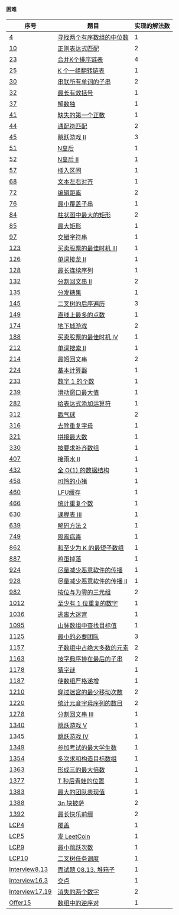 #### 困难

| 序号                                                         | 题目                                                         | 实现的解法数 |
| ------------------------------------------------------------ | ------------------------------------------------------------ | ------------ |
| [4](https://leetcode-cn.com/problems/median-of-two-sorted-arrays/) | [寻找两个有序数组的中位数](https://github.com/zywaited/leetcode/tree/master/1_50/4/) | 1            |
| [10](https://leetcode-cn.com/problems/regular-expression-matching) | [正则表达式匹配](https://github.com/zywaited/leetcode/tree/master/1_50/10/) | 2            |
| [23](https://leetcode-cn.com/problems/merge-k-sorted-lists/) | [合并K个排序链表](https://github.com/zywaited/leetcode/tree/master/1_50/23/) | 4            |
| [25](https://leetcode-cn.com/problems/reverse-nodes-in-k-group/) | [K 个一组翻转链表](https://github.com/zywaited/leetcode/tree/master/1_50/25/) | 1            |
| [30](https://leetcode-cn.com/problems/substring-with-concatenation-of-all-words/) | [串联所有单词的子串](https://github.com/zywaited/leetcode/tree/master/1_50/30/) | 2            |
| [32](https://leetcode-cn.com/problems/longest-valid-parentheses) | [最长有效括号](https://github.com/zywaited/leetcode/tree/master/1_50/32/) | 1            |
| [37](https://leetcode-cn.com/problems/sudoku-solver)         | [解数独](https://github.com/zywaited/leetcode/tree/master/1_50/37/) | 1            |
| [41](https://leetcode-cn.com/problems/first-missing-positive) | [缺失的第一个正数](https://github.com/zywaited/leetcode/tree/master/1_50/41/) | 1            |
| [44](https://leetcode-cn.com/problems/wildcard-matching)     | [通配符匹配](https://github.com/zywaited/leetcode/tree/master/1_50/44/) | 2            |
| [45](https://leetcode-cn.com/problems/jump-game-ii/)         | [跳跃游戏 II](https://github.com/zywaited/leetcode/tree/master/1_50/45/) | 3            |
| [51](https://leetcode-cn.com/problems/n-queens)              | [N皇后](https://github.com/zywaited/leetcode/tree/master/51_100/51/) | 1            |
| [52](https://leetcode-cn.com/problems/n-queens-ii/)          | [N皇后 II](https://github.com/zywaited/leetcode/tree/master/51_100/52/) | 1            |
| [57](https://leetcode-cn.com/problems/insert-interval/)      | [插入区间](https://github.com/zywaited/leetcode/tree/master/51_100/57/) | 1            |
| [68](https://leetcode-cn.com/problems/text-justification/)   | [文本左右对齐](https://github.com/zywaited/leetcode/tree/master/51_100/68/) | 1            |
| [72](https://leetcode-cn.com/problems/edit-distance/)        | [编辑距离](https://github.com/zywaited/leetcode/tree/master/51_100/76/) | 2            |
| [76](https://leetcode-cn.com/problems/minimum-window-substring) | [最小覆盖子串](https://github.com/zywaited/leetcode/tree/master/51_100/76/) | 1            |
| [84](https://leetcode-cn.com/problems/largest-rectangle-in-histogram/) | [柱状图中最大的矩形](https://github.com/zywaited/leetcode/tree/master/51_100/84/) | 2            |
| [85](https://leetcode-cn.com/problems/maximal-rectangle/)    | [最大矩形](https://github.com/zywaited/leetcode/tree/master/51_100/85/) | 1            |
| [97](https://leetcode-cn.com/problems/interleaving-string/)  | [交错字符串](https://github.com/zywaited/leetcode/tree/master/51_100/97/) | 1            |
| [123](https://leetcode-cn.com/problems/best-time-to-buy-and-sell-stock-iii/) | [买卖股票的最佳时机 III](https://github.com/zywaited/leetcode/tree/master/101_150/123/) | 1            |
| [126](https://leetcode-cn.com/problems/word-ladder-ii/)      | [单词接龙 II](https://github.com/zywaited/leetcode/tree/master/101_150/126/) | 1            |
| [128](https://leetcode-cn.com/problems/longest-consecutive-sequence) | [最长连续序列](https://github.com/zywaited/leetcode/tree/master/101_150/128/) | 1            |
| [132](https://leetcode-cn.com/problems/palindrome-partitioning-ii/) | [分割回文串 II](https://github.com/zywaited/leetcode/tree/master/101_150/132/) | 2            |
| [135](https://leetcode-cn.com/problems/candy/)               | [分发糖果](https://github.com/zywaited/leetcode/tree/master/101_150/135/) | 1            |
| [145](https://leetcode-cn.com/problems/binary-tree-postorder-traversal/) | [二叉树的后序遍历](https://github.com/zywaited/leetcode/tree/master/101_150/145/) | 3            |
| [149](https://leetcode-cn.com/problems/max-points-on-a-line/) | [直线上最多的点数](https://github.com/zywaited/leetcode/tree/master/101_150/149/) | 1            |
| [174](https://leetcode-cn.com/problems/dungeon-game/)        | [地下城游戏](https://github.com/zywaited/leetcode/tree/master/151_200/174/) | 2            |
| [188](https://leetcode-cn.com/problems/best-time-to-buy-and-sell-stock-iv/) | [买卖股票的最佳时机 IV](https://github.com/zywaited/leetcode/tree/master/151_200/188/) | 1            |
| [212](https://leetcode-cn.com/problems/word-search-ii)       | [单词搜索 II](https://github.com/zywaited/leetcode/tree/master/201_250/212/) | 1            |
| [214](https://leetcode-cn.com/problems/shortest-palindrome)  | [最短回文串](https://github.com/zywaited/leetcode/tree/master/201_250/214/) | 2            |
| [224](https://leetcode-cn.com/problems/basic-calculator/)    | [基本计算器](https://github.com/zywaited/leetcode/tree/master/201_250/224/) | 1            |
| [233](https://leetcode-cn.com/problems/number-of-digit-one/) | [数字 1 的个数](https://github.com/zywaited/leetcode/tree/master/201_250/233/) | 1            |
| [239](https://leetcode-cn.com/problems/sliding-window-maximum) | [滑动窗口最大值](https://github.com/zywaited/leetcode/tree/master/201_250/239/) | 1            |
| [282](https://leetcode-cn.com/problems/expression-add-operators/) | [给表达式添加运算符](https://github.com/zywaited/leetcode/tree/master/251_300/282/) | 1            |
| [312](https://leetcode-cn.com/problems/burst-balloons/)      | [戳气球](https://github.com/zywaited/leetcode/tree/master/301_350/316/) | 2            |
| [316](https://leetcode-cn.com/problems/remove-duplicate-letters/) | [去除重复字母](https://github.com/zywaited/leetcode/tree/master/301_350/316/) | 1            |
| [321](https://leetcode-cn.com/problems/create-maximum-number/) | [拼接最大数](https://github.com/zywaited/leetcode/tree/master/301_350/321/) | 1            |
| [330](https://leetcode-cn.com/problems/patching-array/)      | [按要求补齐数组](https://github.com/zywaited/leetcode/tree/master/301_350/330/) | 1            |
| [407](https://leetcode-cn.com/problems/trapping-rain-water-ii/) | [接雨水 II](https://github.com/zywaited/leetcode/tree/master/401_450/407/) | 1            |
| [432](https://leetcode-cn.com/problems/all-oone-data-structure/) | [全 O(1) 的数据结构](https://github.com/zywaited/leetcode/tree/master/401_450/432/) | 1            |
| [458](https://leetcode-cn.com/problems/poor-pigs/)           | [可怜的小猪](https://github.com/zywaited/leetcode/tree/master/451_500/458/) | 1            |
| [460](https://leetcode-cn.com/problems/lfu-cache/)           | [LFU缓存](https://github.com/zywaited/leetcode/tree/master/451_500/460/) | 1            |
| [466](https://leetcode-cn.com/problems/count-the-repetitions/) | [统计重复个数](https://github.com/zywaited/leetcode/tree/master/451_500/466/) | 1            |
| [630](https://leetcode-cn.com/problems/course-schedule-iii/) | [课程表 III](https://github.com/zywaited/leetcode/tree/master/601_650/630/) | 1            |
| [639](https://leetcode-cn.com/problems/decode-ways-ii/)      | [解码方法 2](https://github.com/zywaited/leetcode/tree/master/601_650/639/) | 1            |
| [749](https://leetcode-cn.com/problems/contain-virus/)       | [隔离病毒](https://github.com/zywaited/leetcode/tree/master/701_750/749/) | 1            |
| [862](https://leetcode-cn.com/problems/shortest-subarray-with-sum-at-least-k/) | [和至少为 K 的最短子数组](https://github.com/zywaited/leetcode/tree/master/851_900/862/) | 1            |
| [887](https://leetcode-cn.com/problems/super-egg-drop/)      | [鸡蛋掉落](https://github.com/zywaited/leetcode/tree/master/851_900/887/) | 1            |
| [924](https://leetcode-cn.com/problems/minimize-malware-spread/) | [尽量减少恶意软件的传播](https://github.com/zywaited/leetcode/tree/master/901_950/924/) | 1            |
| [928](https://leetcode-cn.com/problems/minimize-malware-spread-ii/) | [尽量减少恶意软件的传播 II](https://github.com/zywaited/leetcode/tree/master/901_950/928/) | 1            |
| [982](https://leetcode-cn.com/problems/triples-with-bitwise-and-equal-to-zero/) | [按位与为零的三元组](https://github.com/zywaited/leetcode/tree/master/951_1000/982/) | 2            |
| [1012](https://leetcode-cn.com/problems/numbers-with-repeated-digits/) | [至少有 1 位重复的数字](https://github.com/zywaited/leetcode/tree/master/1001_1050/1012/) | 1            |
| [1036](https://leetcode-cn.com/problems/escape-a-large-maze/) | [逃离大迷宫](https://github.com/zywaited/leetcode/tree/master/1001_1050/1036/) | 1            |
| [1095](https://leetcode-cn.com/problems/find-in-mountain-array/) | [山脉数组中查找目标值](https://github.com/zywaited/leetcode/tree/master/1051_1100/1095/) | 1            |
| [1125](https://leetcode-cn.com/problems/smallest-sufficient-team/) | [最小的必要团队](https://github.com/zywaited/leetcode/tree/master/1101_1150/1125/) | 3            |
| [1157](https://leetcode-cn.com/problems/online-majority-element-in-subarray/) | [子数组中占绝大多数的元素](https://github.com/zywaited/leetcode/tree/master/1151_1200/1157/) | 2            |
| [1163](https://leetcode-cn.com/problems/last-substring-in-lexicographical-order/) | [按字典序排在最后的子串](https://github.com/zywaited/leetcode/tree/master/1151_1200/1163/) | 2            |
| [1178](https://leetcode-cn.com/problems/number-of-valid-words-for-each-puzzle/) | [猜字谜](https://github.com/zywaited/leetcode/tree/master/1151_1200/1178/) | 1            |
| [1187](https://leetcode-cn.com/problems/make-array-strictly-increasing/) | [使数组严格递增](https://github.com/zywaited/leetcode/tree/master/1151_1200/1187/) | 1            |
| [1210](https://leetcode-cn.com/problems/minimum-moves-to-reach-target-with-rotations/) | [穿过迷宫的最少移动次数](https://github.com/zywaited/leetcode/tree/master/1201_1250/1210/) | 2            |
| [1220](https://leetcode-cn.com/problems/count-vowels-permutation/) | [统计元音字母序列的数目](https://github.com/zywaited/leetcode/tree/master/1201_1250/1220/) | 2            |
| [1278](https://leetcode-cn.com/problems/palindrome-partitioning-iii/) | [分割回文串 III](https://github.com/zywaited/leetcode/tree/master/1278_1300/1278/) | 1            |
| [1340](https://leetcode-cn.com/problems/jump-game-v/)        | [跳跃游戏 V](https://github.com/zywaited/leetcode/tree/master/1301_1350/1340/) | 1            |
| [1345](https://leetcode-cn.com/problems/jump-game-iv/)       | [跳跃游戏 IV](https://github.com/zywaited/leetcode/tree/master/1301_1350/1345/) | 1            |
| [1349](https://leetcode-cn.com/problems/maximum-students-taking-exam/) | [参加考试的最大学生数](https://github.com/zywaited/leetcode/tree/master/1301_1350/1349/) | 1            |
| [1354](https://leetcode-cn.com/problems/construct-target-array-with-multiple-sums/) | [多次求和构造目标数组](https://github.com/zywaited/leetcode/tree/master/1351_1400/1354/) | 1            |
| [1363](https://leetcode-cn.com/problems/largest-multiple-of-three/) | [形成三的最大倍数](https://github.com/zywaited/leetcode/tree/master/1351_1400/1363/) | 1            |
| [1377](https://leetcode-cn.com/problems/frog-position-after-t-seconds/) | [T 秒后青蛙的位置](https://github.com/zywaited/leetcode/tree/master/1351_1400/1377/) | 1            |
| [1383](https://leetcode-cn.com/problems/maximum-performance-of-a-team/) | [最大的团队表现值](https://github.com/zywaited/leetcode/tree/master/1351_1400/1383/) | 1            |
| [1388](https://leetcode-cn.com/problems/pizza-with-3n-slices/) | [3n 块披萨](https://github.com/zywaited/leetcode/tree/master/1351_1400/1388/) | 2            |
| [1392](https://leetcode-cn.com/problems/longest-happy-prefix/) | [最长快乐前缀](https://github.com/zywaited/leetcode/tree/master/1351_1400/1392/) | 2            |
| [LCP4](https://leetcode-cn.com/problems/broken-board-dominoes/) | [ 覆盖](https://github.com/zywaited/leetcode/tree/master/LCP/1_50/4/) | 1            |
| [LCP5](https://leetcode-cn.com/problems/coin-bonus/)         | [发 LeetCoin](https://github.com/zywaited/leetcode/tree/master/LCP/1_50/5/) | 1            |
| [LCP9](https://leetcode-cn.com/problems/zui-xiao-tiao-yue-ci-shu/) | [最小跳跃次数](https://github.com/zywaited/leetcode/tree/master/LCP/1_50/9/) | 1            |
| [LCP10](https://leetcode-cn.com/problems/er-cha-shu-ren-wu-diao-du/) | [二叉树任务调度](https://github.com/zywaited/leetcode/tree/master/LCP/1_50/10/) | 1            |
| [Interview8.13](https://leetcode-cn.com/problems/pile-box-lcci/) | [面试题 08.13. 堆箱子](https://github.com/zywaited/leetcode/tree/master/Interview/8_1_50/13/) | 1            |
| [Interview16.3](https://leetcode-cn.com/problems/intersection-lcci/) | [交点](https://github.com/zywaited/leetcode/tree/master/Interview/16_1_50/3/) | 1            |
| [Interview17.19](https://leetcode-cn.com/problems/missing-two-lcci/) | [消失的两个数字](https://github.com/zywaited/leetcode/tree/master/Interview/17_1_50/19/) | 2            |
| [Offer15](https://leetcode-cn.com/problems/shu-zu-zhong-de-ni-xu-dui-lcof/) | [数组中的逆序对](https://github.com/zywaited/leetcode/tree/master/Offer/51_100/51/) | 1            |

